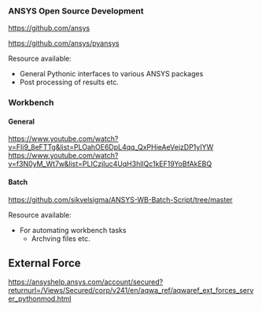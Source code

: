 ### ANSYS Open Source Development

<https://github.com/ansys>

<https://github.com/ansys/pyansys>

Resource available:

- General Pythonic interfaces to various ANSYS packages
- Post processing of results etc.

### Workbench

#### General

<https://www.youtube.com/watch?v=FIi9_8eFTTg&list=PLOahOE6DpL4qq_QxPHieAeVejzDP1yIYW>
<https://www.youtube.com/watch?v=f3N0yM_Wt7w&list=PLICzjIuc4UqH3hllQc1kEF19YoBfAkEBQ>

#### Batch

<https://github.com/sikvelsigma/ANSYS-WB-Batch-Script/tree/master>

Resource available:

- For automating workbench tasks
  - Archving files etc.

## External Force

<https://ansyshelp.ansys.com/account/secured?returnurl=/Views/Secured/corp/v241/en/aqwa_ref/aqwaref_ext_forces_server_pythonmod.html>
